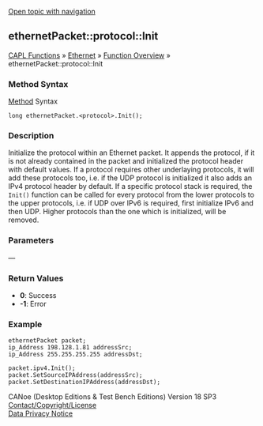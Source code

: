 [Open topic with navigation](../../../../../CANoeDEFamily.htm#Topics/CAPLFunctions/IP/Methods/CAPLfunctionProtocolInit.md)

## ethernetPacket::protocol::Init

[CAPL Functions](../../CAPLfunctions.md) » [Ethernet](../CAPLEthernetStartPage.md) » [Function Overview](../CAPLfunctionsIPOverview.md) » ethernetPacket::protocol::Init

### Method Syntax

[Method](../../../Shared/CAPL/General/ClassesAndObjects.md) Syntax

```
long ethernetPacket.<protocol>.Init();
```

### Description

Initialize the protocol within an Ethernet packet. It appends the protocol, if it is not already contained in the packet and initialized the protocol header with default values. If a protocol requires other underlaying protocols, it will add these protocols too, i.e. if the UDP protocol is initialized it also adds an IPv4 protocol header by default. If a specific protocol stack is required, the `Init()` function can be called for every protocol from the lower protocols to the upper protocols, i.e. if UDP over IPv6 is required, first initialize IPv6 and then UDP. Higher protocols than the one which is initialized, will be removed.

### Parameters

—

### Return Values

- **0**: Success
- **-1**: Error

### Example

```plaintext
ethernetPacket packet;
ip_Address 198.128.1.81 addressSrc;
ip_Address 255.255.255.255 addressDst;

packet.ipv4.Init();
packet.SetSourceIPAddress(addressSrc);
packet.SetDestinationIPAddress(addressDst);
```

CANoe (Desktop Editions & Test Bench Editions) Version 18 SP3  
[Contact/Copyright/License](../../../Shared/ContactCopyrightLicense.md)  
[Data Privacy Notice](https://www.vector.com/int/en/company/get-info/privacy-policy/)
